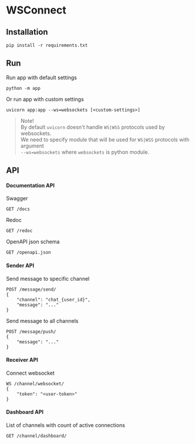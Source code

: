 # WSConnect


## Installation

```
pip install -r requirements.txt
```


## Run

Run app with default settings
```
python -m app
```

Or run app with custom settings
```
uvicorn app:app --ws=websockets [<custom-settings>]
```

> Note!<br>
> By default `uvicorn` doesn't handle `WS|WSS` protocols used by websockets.<br>
> We need to specify module that will be used for `WS|WSS` protocols with argument<br>
> `--ws=websockets` where `websockets` is python module.


## API

#### Documentation API

Swagger
```
GET /docs
```

Redoc
```
GET /redoc
```

OpenAPI json schema
```
GET /openapi.json
```

#### Sender API

Send message to specific channel
```
POST /message/send/
{
    "channel": "chat_{user_id}",
    "message": "..."
}
```

Send message to all channels
```
POST /message/push/
{
    "message": "..."
}
```

#### Receiver API

Connect websocket
```
WS /channel/websocket/
{
    "token": "<user-token>"
}
```

#### Dashboard API

List of channels with count of active connections
```
GET /channel/dashboard/
```
